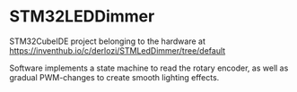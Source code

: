 # STM32LEDDimmer
STM32CubeIDE project belonging to the hardware at https://inventhub.io/c/derlozi/STMLedDimmer/tree/default

Software implements a state machine to read the rotary encoder, as well as gradual PWM-changes to create smooth lighting effects.
